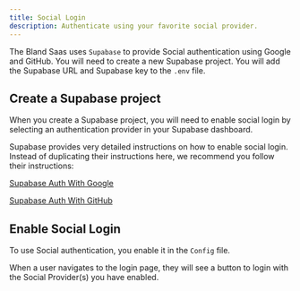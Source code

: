 ```yaml
---
title: Social Login
description: Authenticate using your favorite social provider.
---
```


The Bland Saas uses `Supabase` to provide Social authentication using Google and GitHub. You will need to create a new Supabase project. You will add the Supabase URL and Supabase key to the `.env` file.

## Create a Supabase project

When you create a Supabase project, you will need to enable social login by selecting an authentication provider in your Supabase dashboard.

Supabase provides very detailed instructions on how to enable social login. Instead of duplicating their instructions here, we recommend you follow their instructions:

[Supabase Auth With Google](https://supabase.com/docs/guides/auth/social-login/auth-google?queryGroups=environment&environment=server)

[Supabase Auth With GitHub](https://supabase.com/docs/guides/auth/social-login/auth-github?queryGroups=environment&environment=server)

## Enable Social Login

To use Social authentication, you enable it in the `Config` file. 

When a user navigates to the login page, they will see a button to login with the Social Provider(s) you have enabled.